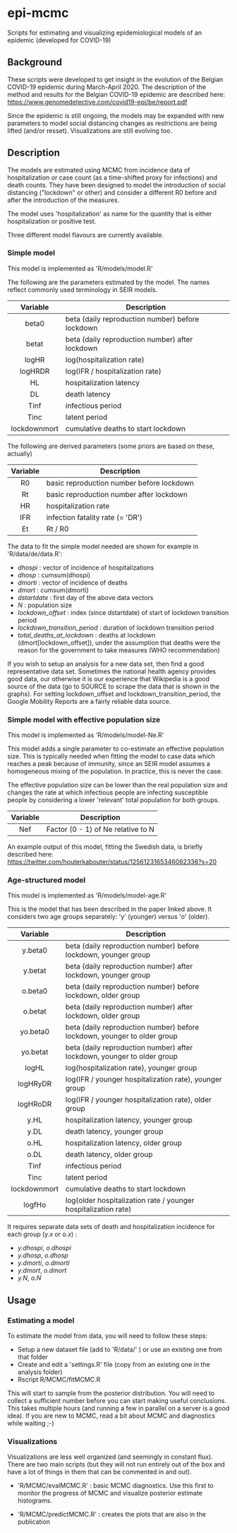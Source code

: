 # epi-mcmc
Scripts for estimating and visualizing epidemiological models of an epidemic (developed for COVID-19)

## Background

These scripts were developed to get insight in the evolution of the
Belgian COVID-19 epidemic during March-April 2020. The description of
the method and results for the Belgian COVID-19 epidemic are described
here: https://www.genomedetective.com/covid19-epi/be/report.pdf

Since the epidemic is still ongoing, the models may be expanded with
new parameters to model social distancing changes as restrictions are
being lifted (and/or resset). Visualizations are still evolving too.

## Description

The models are estimated using MCMC from incidence data of
hospitalization or case count (as a time-shifted proxy for infections)
and death counts. They have been designed to model the introduction of
social distancing ("lockdown" or other) and consider a different R0
before and after the introduction of the measures.

The model uses 'hospitalization' as name for the quantity that is
either hospitalization or positive test.

Three different model flavours are currently available.

### Simple model

This model is implemented as 'R/models/model.R'

The following are the parameters estimated by the model. The names
reflect commonly used terminology in SEIR models.

| Variable | Description                                       |
|:--------:|---------------------------------------------------|
| beta0    | beta (daily reproduction number) before lockdown  |
| betat    | beta (daily reproduction number) after lockdown   |
| logHR    | log(hospitalization rate)                         |
| logHRDR  | log(IFR / hospitalization rate)                   |
| HL       | hospitalization latency                           |
| DL       | death latency                                     |
| Tinf     | infectious period                                 |
| Tinc     | latent period                                     |
| lockdownmort | cumulative deaths to start lockdown           |

The following are derived parameters (some priors are based on these,
actually)

| Variable | Description                                       |
|:--------:|---------------------------------------------------|
| R0       | basic reproduction number before lockdown         |
| Rt       | basic reproduction number after lockdown          |
| HR       | hospitalization rate                              |
| IFR      | infection fatality rate (= 'DR')                  |
| Et       | Rt / R0                                           |

The data to fit the simple model needed are shown for example in 'R/data/de/data.R':

* *dhospi* : vector of incidence of hospitalizations
* *dhosp* : cumsum(dhospi)
* *dmorti* : vector of incidence of deaths
* *dmort* : cumsum(dmorti)
* *dstartdate* : first day of the above data vectors
* *N* : population size
* *lockdown_offset* : index (since dstartdate) of start of lockdown transition period
* *lockdown_transition_period* : duration of lockdown transition period
* *total_deaths_at_lockdown* : deaths at lockdown (dmort[lockdown_offset]), under the assumption that deaths were the reason for the government to take measures (WHO recommendation)

If you wish to setup an analysis for a new data set, then find a good
representative data set. Sometimes the national health agency provides
good data, our otherwise it is our experience that Wikipedia is a good
source of the data (go to SOURCE to scrape the data that is shown in
the graphs). For setting lockdown_offset and
lockdown_transition_period, the Google Mobility Reports are a fairly
reliable data source.

### Simple model with effective population size

This model is implemented as 'R/models/model-Ne.R'

This model adds a single parameter to co-estimate an effective
population size. This is typically needed when fitting the model to
case data which reaches a peak because of immunity, since an SEIR
model assumes a homogeneous mixing of the population. In practice,
this is never the case.

The effective population size can be lower than the real population
size and changes the rate at which infectious people are infecting
susceptible people by considering a lower 'relevant' total population
for both groups.

| Variable | Description                                       |
|:--------:|---------------------------------------------------|
| Nef      | Factor (0 - 1) of Ne relative to N                |

An example output of this model, fitting the Swedish data, is briefly described here:
https://twitter.com/houterkabouter/status/1256123165346062336?s=20

### Age-structured model

This model is implemented as 'R/models/model-age.R'

This is the model that has been described in the paper linked
above. It considers two age groups separately: 'y' (younger) versus
'o' (older).

| Variable | Description                                                               |
|:--------:|---------------------------------------------------------------------------|
| y.beta0  | beta (daily reproduction number) before lockdown, younger group           |
| y.betat  | beta (daily reproduction number) after lockdown, younger group            |
| o.beta0  | beta (daily reproduction number) before lockdown, older group             |
| o.betat  | beta (daily reproduction number) after lockdown, older group              |
| yo.beta0 | beta (daily reproduction number) before lockdown, younger to older group  |
| yo.betat | beta (daily reproduction number) after lockdown, younger to older group   |
| logHL    | log(hospitalization rate), younger group                                  |
| logHRyDR | log(IFR / younger hospitalization rate), younger group                    |
| logHRoDR | log(IFR / younger hospitalization rate), older group                      |
| y.HL     | hospitalization latency, younger group                                    |
| y.DL     | death latency, younger group                                              |
| o.HL     | hospitalization latency, older group                                      |
| o.DL     | death latency, older group                                                |
| Tinf     | infectious period                                                         |
| Tinc     | latent period                                                             |
| lockdownmort | cumulative deaths to start lockdown                                   |
| logfHo   | log(older hospitalization rate / younger hospitalization rate)            |

It requires separate data sets of death and hospitalization incidence
for each group (y.*x* or o.*x*) :

* *y.dhospi*, *o.dhospi*
* *y.dhosp*, *o.dhosp*
* *y.dmorti*, *o.dmorti*
* *y.dmort*, *o.dmort*
* *y.N*, *o.N*

## Usage

### Estimating a model

To estimate the model from data, you will need to follow these steps:

* Setup a new dataset file (add to 'R/data/' ) or use an existing one from that folder
* Create and edit a 'settings.R' file (copy from an existing one in the analysis folder)
* Rscript R/MCMC/fitMCMC.R

This will start to sample from the posterior distribution. You will
need to collect a sufficient number before you can start making useful
conclusions. This takes multiple hours (and running a few in parallel
on a server is a good idea). If you are new to MCMC, read a bit about
MCMC and diagnostics while waiting ;-)

### Visualizations

Visualizations are less well organized (and seemingly in constant flux). There are two
main scripts (but they will not run entirely out of the box and have a lot of things in them
that can be commented in and out).

* 'R/MCMC/evalMCMC.R' : basic MCMC diagnostics. Use this first to monitor the
  progress of MCMC and visualize posterior estimate histograms.

* 'R/MCMC/predictMCMC.R' : creates the plots that are also in the publication

